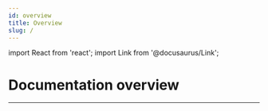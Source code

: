 ```yaml
---
id: overview
title: Overview
slug: /
---
```


import React from 'react';
import Link from '@docusaurus/Link';

# Documentation overview

<!--
<div style={{display: 'flex', gap: '1rem', flexWrap: 'wrap', marginBottom: '1rem'}}>

</div>
-->

---

